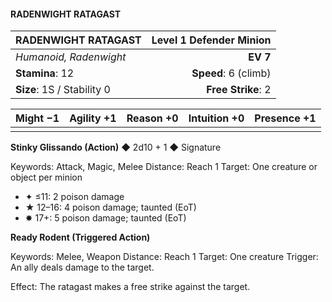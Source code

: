 #### RADENWIGHT RATAGAST

| RADENWIGHT RATAGAST        | **Level 1 Defender Minion** |
| :------------------------- | --------------------------: |
| *Humanoid, Radenwight*     |                    **EV 7** |
| **Stamina**: 12            |        **Speed**: 6 (climb) |
| **Size**: 1S / Stability 0 |          **Free Strike**: 2 |

| **Might** −1 | **Agility** +1 | **Reason** +0 | **Intuition** +0 | **Presence** +1 |
| ------------ | -------------- | ------------- | ---------------- | --------------- |
|              |                |               |                  |                 |

**Stinky Glissando (Action)** ◆ 2d10 + 1 ◆ Signature

Keywords: Attack, Magic, Melee
Distance: Reach 1
Target: One creature or object per minion

- ✦ ≤11: 2 poison damage
- ★ 12–16: 4 poison damage; taunted (EoT)
- ✸ 17+: 5 poison damage; taunted (EoT)

**Ready Rodent (Triggered Action)**

Keywords: Melee, Weapon
Distance: Reach 1
Target: One creature
Trigger: An ally deals damage to the target.

Effect: The ratagast makes a free strike against the target.
